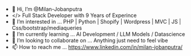 - 👋 Hi, I’m @Milan-Jobanputra  
- </> Full Stack Developer with 9 Years of Experince 
- 👀 I’m interested in ... PHP | Python | Shopify | Wordpress | MVC | JS | Css/bootstrap/mediaqueries
- 🌱 I’m currently learning ... AI Development / LLM Models / Datascience  
- 💞️ I’m looking to collaborate on ... Anything just need to feel vibe
- 📫 How to reach me ... https://www.linkedin.com/in/milan-jobanputra/  

<!---
Milan-Jobanputra/Milan-Jobanputra is a ✨ special ✨ repository because its `README.md` (this file) appears on your GitHub profile.
You can click the Preview link to take a look at your changes.
--->
